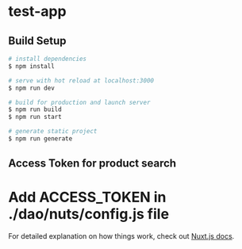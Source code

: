# test-app

## Build Setup

```bash
# install dependencies
$ npm install

# serve with hot reload at localhost:3000
$ npm run dev

# build for production and launch server
$ npm run build
$ npm run start

# generate static project
$ npm run generate
```

## Access Token for product search
# Add ACCESS_TOKEN in ./dao/nuts/config.js file

For detailed explanation on how things work, check out [Nuxt.js docs](https://nuxtjs.org).
